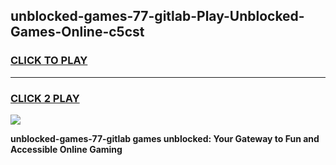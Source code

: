 
## unblocked-games-77-gitlab-Play-Unblocked-Games-Online-c5cst
<h3>
<a href="https://premium76.site?title=unblocked-games-77-gitlab&ref=25A">CLICK TO PLAY</a></h3>
<hr>

<h3>
<a href="https://premium76.site?title=unblocked-games-77-gitlab&ref=25A">CLICK 2 PLAY</a>
  
</h3>

<a href="https://premium76.site?title=unblocked-games-77-gitlab&ref=25A"><img src="https://clearcache.store/games.png"></a>


**unblocked-games-77-gitlab games unblocked: Your Gateway to Fun and Accessible Online Gaming**
